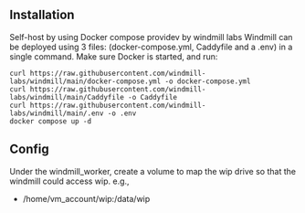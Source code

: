 ## Installation
Self-host by using Docker compose providev by windmill labs
Windmill can be deployed using 3 files: (docker-compose.yml, Caddyfile and a .env) in a single command.
Make sure Docker is started, and run:
```
curl https://raw.githubusercontent.com/windmill-labs/windmill/main/docker-compose.yml -o docker-compose.yml
curl https://raw.githubusercontent.com/windmill-labs/windmill/main/Caddyfile -o Caddyfile
curl https://raw.githubusercontent.com/windmill-labs/windmill/main/.env -o .env
docker compose up -d
```
## Config
Under the windmill_worker, create a volume to map the wip drive so that the windmill could access wip. 
e.g.,
 - /home/vm_account/wip:/data/wip



